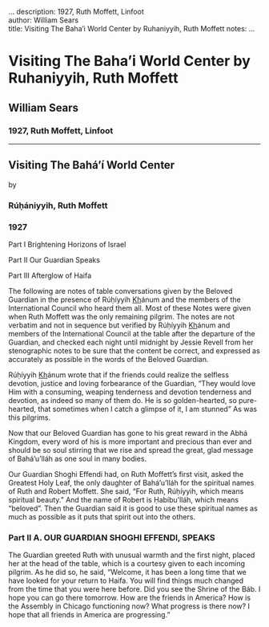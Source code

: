 ...
description: 1927, Ruth Moffett, Linfoot  
author: William Sears  
title: Visiting The Baha’i World Center by Ruhaniyyih, Ruth Moffett 
notes:
...


# Visiting The Baha’i World Center by Ruhaniyyih, Ruth Moffett  
## William Sears  
### 1927, Ruth Moffett, Linfoot  

------




## Visiting The Bahá’í World Center  
by

### Rúḥániyyih, Ruth Moffett

### 1927

Part I Brightening Horizons of Israel
 
Part II Our Guardian Speaks
 
Part III Afterglow of Haifa  

The following are notes of table conversations given by the Beloved Guardian in the presence of Rúḥíyyih <u>Kh</u>ánum and the members of the International Council who heard them all. Most of these Notes were given when Ruth Moffett was the only remaining pilgrim. The notes are not verbatim and not in sequence but verified by Rúḥíyyih <u>Kh</u>ánum and members of the International Council at the table after the departure of the Guardian, and checked each night until midnight by Jessie Revell from her stenographic notes to be sure that the content be correct, and expressed as accurately as possible in the words of the Beloved Guardian.  

Rúḥíyyih <u>Kh</u>ánum wrote that if the friends could realize the selfless devotion, justice and loving forbearance of the Guardian, “They would love Him with a consuming, weaping tenderness and devotion tenderness and devotion, as indeed so many of them do. He is so golden-hearted, so pure-hearted, that sometimes when I catch a glimpse of it, I am stunned” As was this pilgrims.  

Now that our Beloved Guardian has gone to his great reward in the Abhá Kingdom, every word of his is more important and precious than ever and should be so soul stirring that we rise and spread the great, glad message of Bahá’u’lláh as one soul in many bodies.  

Our Guardian Shoghi Effendi had, on Ruth Moffett’s first visit, asked the Greatest Holy Leaf, the only daughter of Bahá’u’lláh for the spiritual names of Ruth and Robert Moffett. She said, “For Ruth, Rúḥíyyih, which means spiritual beauty.” And the name of Robert is Ḥabíbu’lláh, which means “beloved”. Then the Guardian said it is good to use these spiritual names as much as possible as it puts that spirit out into the others.  

### Part II A. OUR GUARDIAN SHOGHI EFFENDI, SPEAKS

The Guardian greeted Ruth with unusual warmth and the first night, placed her at the head of the table, which is a courtesy given to each incoming pilgrim. As he did so, he said, “Welcome, it has been a long time that we have looked for your return to Haifa. You will find things much changed from the time that you were here before. Did you see the Shrine of the Báb. I hope you can go there tomorrow. How are the friends in America? How is the Assembly in Chicago functioning now? What progress is there now? I hope that all friends in America are progressing.”